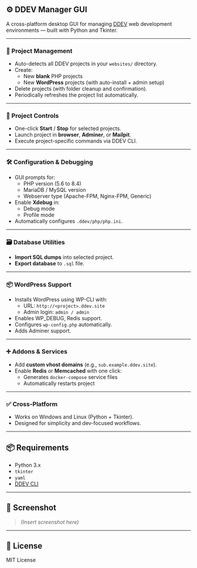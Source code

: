 ## ⚙️ DDEV Manager GUI

A cross-platform desktop GUI for managing [DDEV](https://ddev.readthedocs.io/) web development environments — built with Python and Tkinter.

---

### 🧰 Project Management

- Auto-detects all DDEV projects in your `websites/` directory.
- Create:
  - New **blank** PHP projects
  - New **WordPress** projects (with auto-install + admin setup)
- Delete projects (with folder cleanup and confirmation).
- Periodically refreshes the project list automatically.

---

### 🚀 Project Controls

- One-click **Start** / **Stop** for selected projects.
- Launch project in **browser**, **Adminer**, or **Mailpit**.
- Execute project-specific commands via DDEV CLI.

---

### 🛠️ Configuration & Debugging

- GUI prompts for:
  - PHP version (5.6 to 8.4)
  - MariaDB / MySQL version
  - Webserver type (Apache-FPM, Nginx-FPM, Generic)
- Enable **Xdebug** in:
  - Debug mode
  - Profile mode
- Automatically configures `.ddev/php/php.ini`.

---

### 🗃️ Database Utilities

- **Import SQL dumps** into selected project.
- **Export database** to `.sql` file.

---

### 📦 WordPress Support

- Installs WordPress using WP-CLI with:
  - URL: `http://<project>.ddev.site`
  - Admin login: `admin / admin`
- Enables WP_DEBUG, Redis support.
- Configures `wp-config.php` automatically.
- Adds Adminer support.

---

### ➕ Addons & Services

- Add **custom vhost domains** (e.g., `sub.example.ddev.site`).
- Enable **Redis** or **Memcached** with one click:
  - Generates `docker-compose` service files
  - Automatically restarts project

---

### ✅ Cross-Platform

- Works on Windows and Linux (Python + Tkinter).
- Designed for simplicity and dev-focused workflows.

---

## 📦 Requirements

- Python 3.x
- `tkinter`
- `yaml`
- [DDEV CLI](https://ddev.readthedocs.io/en/stable/)

---

## 📸 Screenshot

> *(Insert screenshot here)*

---

## 🧪 License

MIT License
